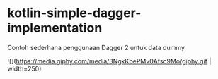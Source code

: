 # kotlin-simple-dagger-implementation
Contoh sederhana penggunaan Dagger 2 untuk data dummy

![](https://media.giphy.com/media/3NgkKbePMv0Afsc9Mo/giphy.gif | width=250)

